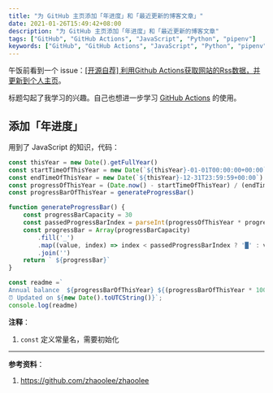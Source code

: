 ```yaml
---
title: "为 GitHub 主页添加「年进度」和「最近更新的博客文章」"
date: 2021-01-26T15:49:42+08:00
description: "为 GitHub 主页添加「年进度」和「最近更新的博客文章"
tags: ["GitHub", "GitHub Actions", "JavaScript", "Python", "pipenv"]
keywords: ["GitHub", "GitHub Actions", "JavaScript", "Python", "pipenv"]
---
```


午饭前看到一个 issue：[[开源自荐] 利用Github Actions获取网站的Rss数据，并更新到个人主页](https://github.com/ruanyf/weekly/issues/1616)。

标题勾起了我学习的兴趣。自己也想进一步学习 [GitHub Actions](/posts/get-github-stars) 的使用。

## 添加「年进度」

用到了 JavaScript 的知识，代码：

```js
const thisYear = new Date().getFullYear()
const startTimeOfThisYear = new Date(`${thisYear}-01-01T00:00:00+00:00`).getTime()
const endTimeOfThisYear = new Date(`${thisYear}-12-31T23:59:59+00:00`).getTime()
const progressOfThisYear = (Date.now() - startTimeOfThisYear) / (endTimeOfThisYear - startTimeOfThisYear)
const progressBarOfThisYear = generateProgressBar()

function generateProgressBar() {
    const progressBarCapacity = 30
    const passedProgressBarIndex = parseInt(progressOfThisYear * progressBarCapacity)
    const progressBar = Array(progressBarCapacity)
        .fill('_')
        .map((value, index) => index < passedProgressBarIndex ? '█' : value)
        .join('')
    return ` ${progressBar}`
}

const readme =`
Annual balance  ${progressBarOfThisYear} ${(progressBarOfThisYear * 100).toFixed(2)} %
⏰ Updated on ${new Date().toUTCString()}`;
console.log(readme)
```

**注释**：

1. `const` 定义常量名，需要初始化

---

**参考资料**：

1. <https://github.com/zhaoolee/zhaoolee>
